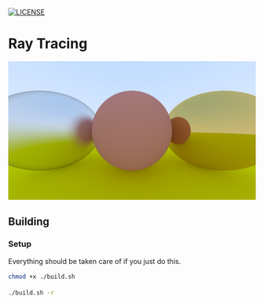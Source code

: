[![LICENSE](https://img.shields.io/badge/license-BEERWARE-orange)](LICENSE)

# Ray Tracing

![Sample](resources/instructions/image.png)

## Building

### Setup

Everything should be taken care of if you just do this.

```sh
chmod +x ./build.sh

./build.sh -r
```
